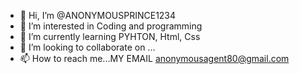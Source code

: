 - 👋 Hi, I’m @ANONYMOUSPRINCE1234
- 👀 I’m interested in Coding and programming
- 🌱 I’m currently learning PYHTON, Html, Css
- 💞️ I’m looking to collaborate on ...
- 📫 How to reach me...MY EMAIL anonymousagent80@gmail.com

<!---
ANONYMOUSPRINCE1234/ANONYMOUSPRINCE1234 is a ✨ special ✨ repository because its `README.md` (this file) appears on your GitHub profile.
You can click the Preview link to take a look at your changes.
--->
